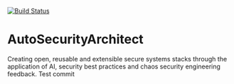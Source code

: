 [![Build Status](https://dev.azure.com/security-architect/SecurityArchitect/_apis/build/status%2Fsenanayake.AutoSecurityArchitect?branchName=main)](https://dev.azure.com/security-architect/SecurityArchitect/_build/latest?definitionId=3&branchName=main)
# AutoSecurityArchitect
Creating open, reusable and extensible secure systems stacks through the application of AI, security best practices and chaos security engineering feedback.
Test commit
